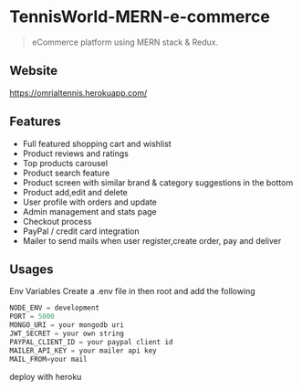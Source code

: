 # TennisWorld-MERN-e-commerce

> eCommerce platform using MERN stack & Redux.

## Website

https://omrialtennis.herokuapp.com/

## Features

- Full featured shopping cart and wishlist
- Product reviews and ratings
- Top products carousel
- Product search feature
- Product screen with similar brand & category suggestions in the bottom
- Product add,edit and delete
- User profile with orders and update
- Admin management and stats page
- Checkout process
- PayPal / credit card integration
- Mailer to send mails when user register,create order, pay and deliver

## Usages

Env Variables
Create a .env file in then root and add the following

```javascript
NODE_ENV = development
PORT = 5000
MONGO_URI = your mongodb uri
JWT_SECRET = your own string
PAYPAL_CLIENT_ID = your paypal client id
MAILER_API_KEY = your mailer api key
MAIL_FROM=your mail
```

deploy with heroku
